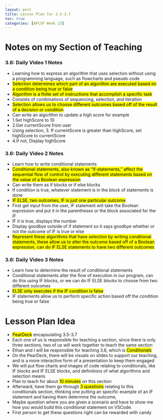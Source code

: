 ```yaml
---
layout: post
title: Lesson Plan for 3.5-3.7 
toc: true
categories: [APCSP Week 13]
---
```


# Notes on my Section of Teaching
### 3.6: Daily Video 1 Notes
- Learning how to express an algorithm that uses selection without using a programming language, such as flowcharts and pseudo code
- <mark>Selection determines which part of an algorithm are executed based on a condition being true or false</mark>
- <mark>Algorithm is a finite set of instructions that accomplish a specific task</mark>
- Consists of combinations of sequencing, selection, and iteration
- <mark>Selection allows us to choose different outcomes based off of the result of a decision or condition</mark>
- Can write an algorithm to update a high score for example
- 1.Set highScore to 10
- 2.Get currentScore from user
- Using selection, 3. If currentScore is greater than highScore, set highScore to currentScore
- 4.If not, Display highScore

### 3.6: Daily Video 2 Notes
- Learn how to write conditional statements
- <mark>Conditional statements, also known as “if-statements,” affect the sequential flow of control by executing different statements based on the value of a Boolean expression</mark>
- Can write them as if blocks or if else blocks
- If condition is true, whatever statement is in the block of statements is done
- <mark>IF ELSE, two outcomes, IF is just one particular outcome</mark>
- First get input from the user, IF statement will take the Boolean expression and put it in the parentheses or the block associated for the IF
- IF it is true, displays the number
- Display goodbye outside of if statement so it says goodbye whether or not the outcome of IF is true or else
- <mark>Represent these algorithms that have selection by writing conditional statements, these allow us to alter the outcome based off of a Boolean expression, can do IF ELSE statements to have two different outcomes</mark> 

### 3.6: Daily Video 3 Notes
- Learn how to determine the result of conditional statements
- Conditional statements alter the flow of execution in our program, can do this using IF blocks, or we can do IF ELSE blocks to choose from two different outcomes
- <mark>ELSE only executes if the IF condition is false</mark>
- IF statements allow us to perform specific action based off the condition being true or false

# Lesson Plan Idea
- <mark>PearDeck</mark> encapsulating 3.5-3.7
- Each one of us is responsible for teaching a section, since there is only three sections, two of us will work together to teach the same section
- Ethan and I will be responsible for teaching 3.6, which is <mark>Conditionals</mark>
- On the PearDeck, there will be visuals on slides to support our teaching, and is a more interactive form of a presentation to keep them engaged
- We will put flow charts and images of code relating to conditionals, like IF blocks and IF ELSE blocks, and definitions of what algorithms and selection means
- Plan to teach for about <mark>10 minutes</mark> on this section
- Afterward, have them go through <mark>3 questions</mark> relating to this conditionals section, thinking one putting an specific example of an IF statement and having them determine the outcome,
- Maybe question where you are given a scenario and have to show me how you would build this conditional statement on VSCode.
- First person to get these questions right can be rewarded with candy   

